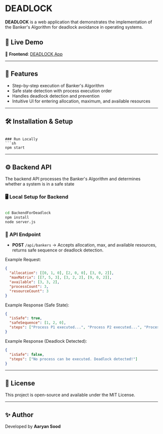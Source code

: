 # DEADLOCK

**DEADLOCK** is a web application that demonstrates the implementation of the Banker's Algorithm for deadlock avoidance in operating systems.

## 🚀 Live Demo

🔗 **Frontend**: [DEADLOCK App](https://deadlock-mu.vercel.app/index.html)  

---

## 📌 Features
- Step-by-step execution of Banker's Algorithm
- Safe state detection with process execution order
- Handles deadlock detection and prevention
- Intuitive UI for entering allocation, maximum, and available resources

---

## 🛠️ Installation & Setup


```

### Run Locally
```sh
npm start
```

---

## ⚙️ Backend API

The backend API processes the Banker's Algorithm and determines whether a system is in a safe state

### 🖥️ Local Setup for Backend
```sh

cd BackendForDeadlock
npm install
node server.js
```

### 📌 API Endpoint
- **POST** `/api/bankers` → Accepts allocation, max, and available resources, returns safe sequence or deadlock detection.

Example Request:
```json
{
  "allocation": [[0, 1, 0], [2, 0, 0], [3, 0, 2]],
  "maxMatrix": [[7, 5, 3], [3, 2, 2], [9, 0, 2]],
  "available": [3, 3, 2],
  "processCount": 3,
  "resourceCount": 3
}
```

Example Response (Safe State):
```json
{
  "isSafe": true,
  "safeSequence": [1, 2, 0],
  "steps": ["Process P1 executed...", "Process P2 executed...", "Process P0 executed..."]
}
```

Example Response (Deadlock Detected):
```json
{
  "isSafe": false,
  "steps": ["No process can be executed. Deadlock detected!"]
}
```

---

## 📜 License
This project is open-source and available under the MIT License.

---

## ✨ Author
Developed by **Aaryan Sood** 

